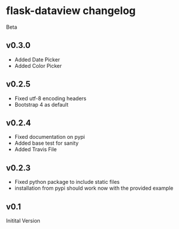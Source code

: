 # flask-dataview changelog

Beta

## v0.3.0

- Added Date Picker
- Added Color Picker

## v0.2.5

- Fixed utf-8 encoding headers
- Bootstrap 4 as default

## v0.2.4

- Fixed documentation on pypi
- Added base test for sanity
- Added Travis File

## v0.2.3

- Fixed python package to include static files
- installation from pypi should work now with the provided example

## v0.1

Initital Version